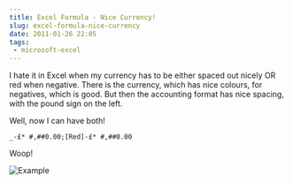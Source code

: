 ```yaml
---
title: Excel Formula - Nice Currency!
slug: excel-formula-nice-currency
date: 2011-01-26 22:05
tags: 
 - microsoft-excel
---
```

I hate it in Excel when my currency has to be either spaced out nicely OR red when negative. There is the currency, which has nice colours, for negatives, which is good. But then the accounting format has nice spacing, with the pound sign on the left.

Well, now I can have both!

`_-£* #,##0.00;[Red]-£* #,##0.00`

Woop!

![Example](http://i.imgur.com/rQhkRyW.png)